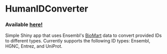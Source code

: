 # HumanIDConverter

### Available [here!](https://travis-m-blimkie.shinyapps.io/HumanIDConverter/)  

Simple Shiny app that uses Ensembl's
[BioMart](http://ensemblgenomes.org/info/access/biomart) data to convert
provided IDs to different types. Currently supports the following ID types:
Ensembl, HGNC, Entrez, and UniProt.  

